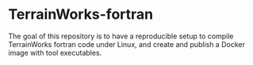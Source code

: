 # TerrainWorks-fortran

The goal of this repository is to have a reproducible setup to compile TerrainWorks fortran
code under Linux, and create and publish a Docker image with tool executables.
